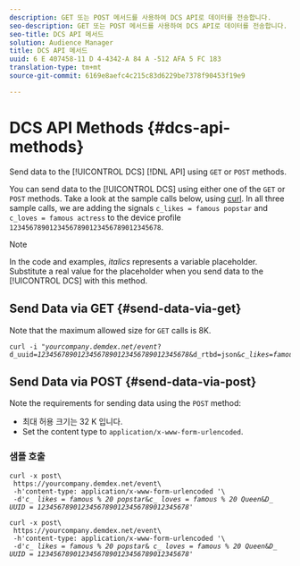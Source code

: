 ```yaml
---
description: GET 또는 POST 메서드를 사용하여 DCS API로 데이터를 전송합니다.
seo-description: GET 또는 POST 메서드를 사용하여 DCS API로 데이터를 전송합니다.
seo-title: DCS API 메서드
solution: Audience Manager
title: DCS API 메서드
uuid: 6 E 407458-11 D 4-4342-A 84 A -512 AFA 5 FC 183
translation-type: tm+mt
source-git-commit: 6169e8aefc4c215c83d6229be7378f90453f19e9

---
```



# DCS API Methods {#dcs-api-methods}

Send data to the [!UICONTROL DCS] [!DNL API] using `GET` or `POST` methods.

You can send data to the [!UICONTROL DCS] using either one of the `GET` or `POST` methods. Take a look at the sample calls below, using [curl](https://curl.haxx.se/). In all three sample calls, we are adding the signals `c_likes = famous popstar` and `c_loves = famous actress` to the device profile `12345678901234567890123456789012345678`.

>[!NOTE]
>
>In the code and examples, *italics* represents a variable placeholder. Substitute a real value for the placeholder when you send data to the [!UICONTROL DCS] with this method.

## Send Data via GET {#send-data-via-get}

Note that the maximum allowed size for `GET` calls is 8K.

<pre><code>curl -i "<i>yourcompany.demdex.net/event</i>?
d_uuid=<i>12345678901234567890123456789012345678</i>&amp;d_rtbd=json&amp;<i>c_likes=famous%20popstar</i>&amp;<i>c_loves=famous%20actress</i>"
</code></pre>

## Send Data via POST {#send-data-via-post}

Note the requirements for sending data using the `POST` method:

* 최대 허용 크기는 32 K 입니다.
* Set the content type to `application/x-www-form-urlencoded`.

### 샘플 호출

<pre><code>curl -x post\ 
 https://yourcompany.demdex.net/event<i></i>\ 
 -h'content-type: application/x-www-form-urlencoded '\ 
 -d'<i>c_ likes = famous % 20 popstar</i>&amp;<i>c_ loves = famous % 20 Queen</i>&amp;<i>D_ UUID = 12345678901234567890123456789012345678</i>'</code>
</pre>

<pre><code>curl -x post\ 
 https://yourcompany.demdex.net/event<i></i>\ 
 -h'content-type: application/x-www-form-urlencoded '\ 
 -d'<i>c_ likes = famous % 20 popstar</i>&amp; <i>c_ loves = famous % 20 Queen</i>&amp;<i>D_ UUID = 12345678901234567890123456789012345678</i>'</code>
</pre>
